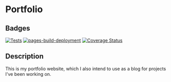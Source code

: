 # Portfolio

## Badges

[![Tests](https://github.com/projectaki/portfolio/actions/workflows/test-coverage.yml/badge.svg)](https://github.com/projectaki/portfolio/actions/workflows/test-coverage.yml)
[![pages-build-deployment](https://github.com/projectaki/portfolio/actions/workflows/pages/pages-build-deployment/badge.svg)](https://github.com/projectaki/portfolio/actions/workflows/pages/pages-build-deployment)
[![Coverage Status](https://coveralls.io/repos/github/projectaki/portfolio/badge.svg?branch=master)](https://coveralls.io/github/projectaki/portfolio?branch=master)

## Description

This is my portfolio website, which I also intend to use as a blog for projects I've been working on.
